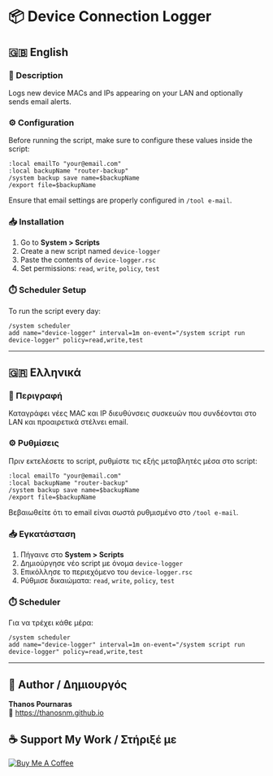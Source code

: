 # 📦 Device Connection Logger

## 🇬🇧 English

### 📝 Description

Logs new device MACs and IPs appearing on your LAN and optionally sends email alerts.

### ⚙️ Configuration

Before running the script, make sure to configure these values inside the script:

```rsc
:local emailTo "your@email.com"
:local backupName "router-backup"
/system backup save name=$backupName
/export file=$backupName
```

Ensure that email settings are properly configured in `/tool e-mail`.

### 📥 Installation

1. Go to **System > Scripts**
2. Create a new script named `device-logger`
3. Paste the contents of `device-logger.rsc`
4. Set permissions: `read`, `write`, `policy`, `test`

### ⏱️ Scheduler Setup

To run the script every day:

```rsc
/system scheduler
add name="device-logger" interval=1m on-event="/system script run device-logger" policy=read,write,test
```

---

## 🇬🇷 Ελληνικά

### 📝 Περιγραφή

Καταγράφει νέες MAC και IP διευθύνσεις συσκευών που συνδέονται στο LAN και προαιρετικά στέλνει email.

### ⚙️ Ρυθμίσεις

Πριν εκτελέσετε το script, ρυθμίστε τις εξής μεταβλητές μέσα στο script:

```rsc
:local emailTo "your@email.com"
:local backupName "router-backup"
/system backup save name=$backupName
/export file=$backupName
```

Βεβαιωθείτε ότι το email είναι σωστά ρυθμισμένο στο `/tool e-mail`.

### 📥 Εγκατάσταση

1. Πήγαινε στο **System > Scripts**
2. Δημιούργησε νέο script με όνομα `device-logger`
3. Επικόλλησε το περιεχόμενο του `device-logger.rsc`
4. Ρύθμισε δικαιώματα: `read`, `write`, `policy`, `test`

### ⏱️ Scheduler

Για να τρέχει κάθε μέρα:

```rsc
/system scheduler
add name="device-logger" interval=1m on-event="/system script run device-logger" policy=read,write,test
```

---

## 👤 Author / Δημιουργός

**Thanos Pournaras**  
🔗 https://thanosnm.github.io

## ☕ Support My Work / Στήριξέ με

[![Buy Me A Coffee](https://img.buymeacoffee.com/button-api/?text=Buy%20me%20a%20coffee&emoji=☕&slug=pournarasaa&button_colour=FFDD00&font_colour=000000&font_family=Arial&outline_colour=000000&coffee_colour=ffffff)](https://buymeacoffee.com/pournarasaa)